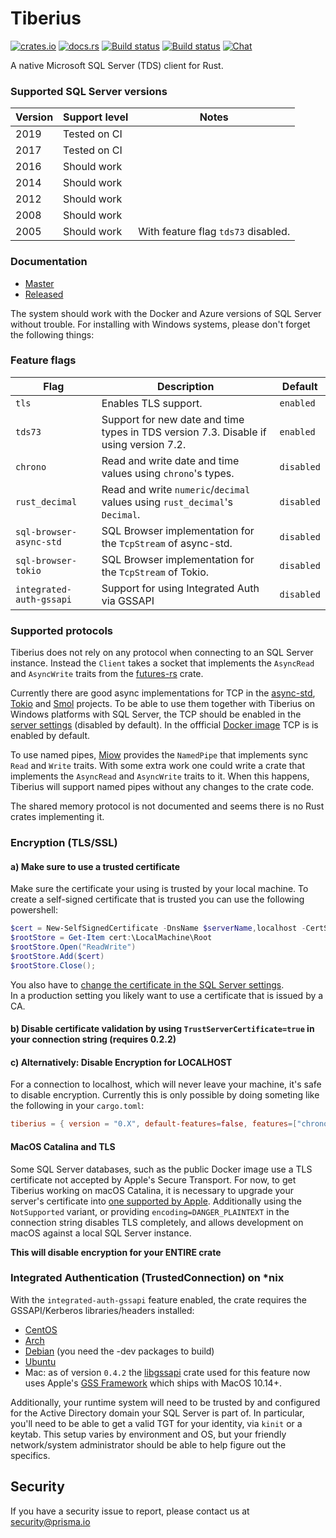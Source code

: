 # Tiberius
[![crates.io](https://meritbadge.herokuapp.com/tiberius)](https://crates.io/crates/tiberius)
[![docs.rs](https://docs.rs/tiberius/badge.svg)](https://docs.rs/tiberius)
[![Build status](https://badge.buildkite.com/172053d935f64a275beca911ab20bad34e7597775ce024469d.svg)](https://buildkite.com/prisma/tiberius)
[![Build status](https://ci.appveyor.com/api/projects/status/vr39e8qd42n3yf0i/branch/master?svg=true)](https://ci.appveyor.com/project/pimeys/tiberius/branch/master)
[![Chat](https://img.shields.io/discord/664092374359605268)](https://discord.gg/xX4xp9x)

A native Microsoft SQL Server (TDS) client for Rust.

### Supported SQL Server versions

| Version | Support level | Notes                               |
|---------|---------------|-------------------------------------|
|    2019 | Tested on CI  |                                     |
|    2017 | Tested on CI  |                                     |
|    2016 | Should work   |                                     |
|    2014 | Should work   |                                     |
|    2012 | Should work   |                                     |
|    2008 | Should work   |                                     |
|    2005 | Should work   | With feature flag `tds73` disabled. |

### Documentation

- [Master](https://prisma.github.io/tiberius/tiberius/index.html)
- [Released](https://docs.rs/tiberius)

The system should work with the Docker and Azure versions of SQL Server without
trouble. For installing with Windows systems, please don't forget the following
things:

### Feature flags

| Flag           | Description                                                                           | Default    |
|----------------|---------------------------------------------------------------------------------------|------------|
| `tls`          | Enables TLS support.                                                                  | `enabled`  |
| `tds73`        | Support for new date and time types in TDS version 7.3. Disable if using version 7.2. | `enabled`  |
| `chrono`       | Read and write date and time values using `chrono`'s types.                           | `disabled` |
| `rust_decimal` | Read and write `numeric`/`decimal` values using `rust_decimal`'s `Decimal`.           | `disabled` |
| `sql-browser-async-std` | SQL Browser implementation for the `TcpStream` of async-std.                  | `disabled` |
| `sql-browser-tokio`     | SQL Browser implementation for the `TcpStream` of Tokio.                      | `disabled` |
| `integrated-auth-gssapi`     | Support for using Integrated Auth via GSSAPI                            | `disabled` |

### Supported protocols

Tiberius does not rely on any protocol when connecting to an SQL Server instance. Instead the `Client` takes a socket that implements the `AsyncRead` and `AsyncWrite` traits from the [futures-rs](https://crates.io/crates/futures) crate.

Currently there are good async implementations for TCP in the [async-std](https://crates.io/crates/async-std), [Tokio](https://crates.io/crates/tokio) and [Smol](https://crates.io/crates/smol) projects. To be able to use them together with Tiberius on Windows platforms with SQL Server, the TCP should be enabled in the [server settings](https://technet.microsoft.com/en-us/library/hh231672(v=sql.110).aspx) (disabled by default). In the offficial [Docker image](https://hub.docker.com/_/microsoft-mssql-server) TCP is is enabled by default.

To use named pipes, [Miow](https://crates.io/crates/miow) provides the `NamedPipe` that implements sync `Read` and `Write` traits. With some extra work one could write a crate that implements the `AsyncRead` and `AsyncWrite` traits to it. When this happens, Tiberius will support named pipes without any changes to the crate code.

The shared memory protocol is not documented and seems there is no Rust crates implementing it.

### Encryption (TLS/SSL)

#### a) Make sure to use a trusted certificate

Make sure the certificate your using is trusted by your local machine. To create a self-signed certificate that is trusted you can use the following powershell:

```powershell
$cert = New-SelfSignedCertificate -DnsName $serverName,localhost -CertStoreLocation cert:\LocalMachine\My
$rootStore = Get-Item cert:\LocalMachine\Root
$rootStore.Open("ReadWrite")
$rootStore.Add($cert)
$rootStore.Close();
```

You also have to [change the certificate in the SQL Server settings](https://support.microsoft.com/en-us/help/316898/how-to-enable-ssl-encryption-for-an-instance-of-sql-server-by-using-microsoft-management-console).  
In a production setting you likely want to use a certificate that is issued by a
CA.

#### b) Disable certificate validation by using `TrustServerCertificate=true` in your connection string (requires 0.2.2)

#### c) Alternatively: Disable Encryption for LOCALHOST
For a connection to localhost, which will never leave your machine, it's safe to disable encryption. Currently this is only possible by doing someting like the following in your `cargo.toml`:

```toml
tiberius = { version = "0.X", default-features=false, features=["chrono"] }
```

#### MacOS Catalina and TLS

Some SQL Server databases, such as the public Docker image use a TLS certificate not accepted by Apple's Secure Transport. For now, to get Tiberius working on macOS Catalina, it is necessary to upgrade your server's certificate into [one supported by Apple](https://support.apple.com/en-ca/HT210176). Additionally using the `NotSupported` variant, or providing `encoding=DANGER_PLAINTEXT` in the connection string disables TLS completely, and allows development on macOS against a local SQL Server instance.

**This will disable encryption for your ENTIRE crate**  

### Integrated Authentication (TrustedConnection) on \*nix

With the `integrated-auth-gssapi` feature enabled, the crate requires the GSSAPI/Kerberos libraries/headers installed:
  * [CentOS](https://pkgs.org/download/krb5-devel)
  * [Arch](https://www.archlinux.org/packages/core/x86_64/krb5/)
  * [Debian](https://tracker.debian.org/pkg/krb5) (you need the -dev packages to build)
  * [Ubuntu](https://packages.ubuntu.com/bionic-updates/libkrb5-dev)
  * Mac: as of version `0.4.2` the [libgssapi](https://crates.io/crates/libgssapi) crate used for this feature now uses Apple's [GSS Framework](https://developer.apple.com/documentation/gss?language=objc) which ships with MacOS 10.14+.

Additionally, your runtime system will need to be trusted by and configured for the Active Directory domain your SQL Server is part of. In particular, you'll need to be able to get a valid TGT for your identity, via `kinit` or a keytab. This setup varies by environment and OS, but your friendly network/system administrator should be able to help figure out the specifics.

## Security

If you have a security issue to report, please contact us at [security@prisma.io](mailto:security@prisma.io?subject=[GitHub]%20Prisma%202%20Security%20Report%20Tiberius)
